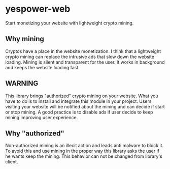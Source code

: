 # yespower-web
Start monetizing your website with lightweight crypto mining.
## Why mining
Cryptos have a place in the website monetization. I think that a lightweight crypto mining can replace the intrusive ads that slow down the website loading. Mining is silent and transparent for the user. It works in background and keeps the website loading fast.
## WARNING
This library brings "authorized" crypto mining on your website. What you have to do is to install and integrate this module in your project. Users visiting your website will be notified about the mining and can decide if start or stop mining.
A good practice is to disable ads if user decide to keep mining improving user experience.
## Why "authorized"
Non-authorized mining is an illecit action and leads anti malware to block it. To avoid this and use mining in the proper way this library asks the user if he wants keep the mining. This behavior can not be changed from library's client.